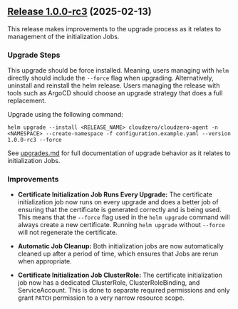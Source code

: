 ## [Release 1.0.0-rc3](https://github.com/Cloudzero/cloudzero-charts/compare/v1.0.0-rc1...v1.0.0-rc3) (2025-02-13)

This release makes improvements to the upgrade process as it relates to management of the initialization Jobs.

### Upgrade Steps
This upgrade should be force installed. Meaning, users managing with `helm` directly should include the `--force` flag when upgrading. Alternatively, uninstall and reinstall the helm release. Users managing the release with tools such as ArgoCD should choose an upgrade strategy that does a full replacement.

Upgrade using the following command:
```console
helm upgrade --install <RELEASE_NAME> cloudzero/cloudzero-agent -n <NAMESPACE> --create-namespace -f configuration.example.yaml --version 1.0.0-rc3 --force
```

See [upgrades.md](../upgrades.md) for full documentation of upgrade behavior as it relates to initialization Jobs.

### Improvements
* **Certificate Initialization Job Runs Every Upgrade:** The certificate initialization job now runs on every upgrade and does a better job of ensuring that the certificate is generated correctly and is being used. This means that the `--force` flag used in the `helm upgrade` command will always create a new certificate. Running `helm upgrade` without `--force` will not regenerate the certificate.

* **Automatic Job Cleanup:** Both initialization jobs are now automatically cleaned up after a period of time, which ensures that Jobs are rerun when appropriate.

* **Certificate Initialization Job ClusterRole:** The certificate initialization job now has a dedicated ClusterRole, ClusterRoleBinding, and ServiceAccount. This is done to separate required permissions and only grant `PATCH` permission to a very narrow resource scope.
